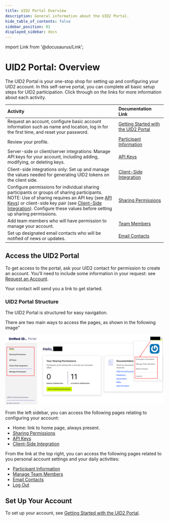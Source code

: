 ```yaml
---
title: UID2 Portal Overview
description: General information about the UID2 Portal.
hide_table_of_contents: false
sidebar_position: 01
displayed_sidebar: docs
---
```


import Link from '@docusaurus/Link';

# UID2 Portal: Overview

The UID2 Portal is your one-stop shop for setting up and configuring your UID2 account. In this self-serve portal, you can complete all basic setup steps for UID2 participation. Click through on the links for more information about each activity.

| Activity | Documentation Link |
| :--- | :--- | 
| Request an account, configure basic account information such as name and location, log in for the first time, and reset your password. | [Getting Started with the UID2 Portal](portal-getting-started.md) |
| Review your profile. | [Participant Information](participant-info.md) |
| Server-side or client/server integrations: Manage API keys for your account, including adding, modifying, or deleting keys. | [API Keys](api-keys.md) |
| Client-side integrations only: Set up and manage the values needed for generating UID2 tokens on the client side. | [Client-Side Integration](client-side-integration.md) |
| Configure permissions for individual sharing participants or groups of sharing participants.<br/>NOTE: Use of sharing requires an API key (see [API Keys](api-keys.md)) or client-side key pair (see [Client-Side Integration](client-side-integration.md)). Configure these values before setting up sharing permissions. | [Sharing Permissions](sharing-permissions.md) |
| Add team members who will have permission to manage your account. | [Team Members](team-members.md) |
| Set up designated email contacts who will be notified of news or updates. | [Email Contacts](email-contacts.md) |

## Access the UID2 Portal

To get access to the portal, ask your UID2 contact for permission to create an account. You'll need to include some information in your request: see [Request an Account](portal-getting-started.md#request-an-account).

Your contact will send you a link to get started.

### UID2 Portal Structure

The UID2 Portal is structured for easy navigation.

There are two main ways to access the pages, as shown in the following image"

![UID2 Portal Structure](images/portal-uid2-overview.png)

From the left sidebar, you can access the following pages relating to configuring your account:

- Home: link to home page, always present.
- [Sharing Permissions](sharing-permissions.md)
- [API Keys](api-keys.md)
- [Client-Side Integration](client-side-integration.md)

From the link at the top right, you can access the following pages related to you personal account settings and your daily activities:

- [Participant Information](participant-info.md)
- [Manage Team Members](team-members.md)
- [Email Contacts](email-contacts.md)
- [Log Out](portal-getting-started.md#log-out)

## Set Up Your Account

To set up your account, see [Getting Started with the UID2 Portal](portal-getting-started.md).
